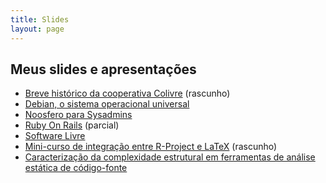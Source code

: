 ```yaml
---
title: Slides
layout: page
---
```


## Meus slides e apresentações

* [Breve histórico da cooperativa Colivre](/slides/colivre.html) (rascunho)
* [Debian, o sistema operacional universal](/slides/debian.html)
* [Noosfero para Sysadmins](/slides/noosfero.html)
* [Ruby On Rails](/slides/ruby-on-rails.html) (parcial)
* [Software Livre](/slides/software-livre.html)
* [Mini-curso de integração entre R-Project e LaTeX](/slides/integracao-r-project-latex.html) (rascunho)
* [Caracterização da complexidade estrutural em ferramentas de análise estática de código-fonte](/slides/qualificacao.html)

